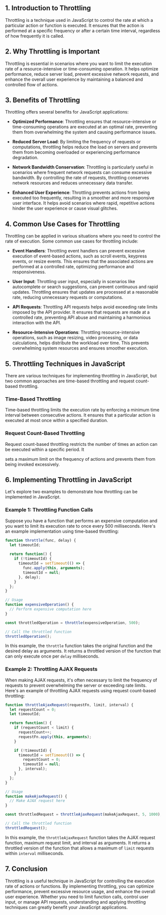 ## 1. Introduction to Throttling
Throttling is a technique used in JavaScript to control the rate at which a particular action or function is executed. It ensures that the action is performed at a specific frequency or after a certain time interval, regardless of how frequently it is called.

## 2. Why Throttling is Important
Throttling is essential in scenarios where you want to limit the execution rate of a resource-intensive or time-consuming operation. It helps optimize performance, reduce server load, prevent excessive network requests, and enhance the overall user experience by maintaining a balanced and controlled flow of actions.

## 3. Benefits of Throttling
Throttling offers several benefits for JavaScript applications:

- **Optimized Performance**: Throttling ensures that resource-intensive or time-consuming operations are executed at an optimal rate, preventing them from overwhelming the system and causing performance issues.

- **Reduced Server Load**: By limiting the frequency of requests or computations, throttling helps reduce the load on servers and prevents them from becoming overloaded or experiencing performance degradation.

- **Network Bandwidth Conservation**: Throttling is particularly useful in scenarios where frequent network requests can consume excessive bandwidth. By controlling the rate of requests, throttling conserves network resources and reduces unnecessary data transfer.

- **Enhanced User Experience**: Throttling prevents actions from being executed too frequently, resulting in a smoother and more responsive user interface. It helps avoid scenarios where rapid, repetitive actions hinder the user experience or cause visual glitches.

## 4. Common Use Cases for Throttling
Throttling can be applied in various situations where you need to control the rate of execution. Some common use cases for throttling include:

- **Event Handlers**: Throttling event handlers can prevent excessive execution of event-based actions, such as scroll events, keypress events, or resize events. This ensures that the associated actions are performed at a controlled rate, optimizing performance and responsiveness.

- **User Input**: Throttling user input, especially in scenarios like autocomplete or search suggestions, can prevent continuous and rapid updates. Throttling ensures that updates are processed at a reasonable rate, reducing unnecessary requests or computations.

- **API Requests**: Throttling API requests helps avoid exceeding rate limits imposed by the API provider. It ensures that requests are made at a controlled rate, preventing API abuse and maintaining a harmonious interaction with the API.

- **Resource-Intensive Operations**: Throttling resource-intensive operations, such as image resizing, video processing, or data calculations, helps distribute the workload over time. This prevents overwhelming system resources and ensures smoother execution.

## 5. Throttling Techniques in JavaScript
There are various techniques for implementing throttling in JavaScript, but two common approaches are time-based throttling and request count-based throttling.

### Time-Based Throttling
Time-based throttling limits the execution rate by enforcing a minimum time interval between consecutive actions. It ensures that a particular action is executed at most once within a specified duration.

### Request Count-Based Throttling
Request count-based throttling restricts the number of times an action can be executed within a specific period. It

 sets a maximum limit on the frequency of actions and prevents them from being invoked excessively.

## 6. Implementing Throttling in JavaScript
Let's explore two examples to demonstrate how throttling can be implemented in JavaScript.

### Example 1: Throttling Function Calls
Suppose you have a function that performs an expensive computation and you want to limit its execution rate to once every 500 milliseconds. Here's an example implementation using time-based throttling:

```javascript
function throttle(func, delay) {
  let timeoutId;
  
  return function() {
    if (!timeoutId) {
      timeoutId = setTimeout(() => {
        func.apply(this, arguments);
        timeoutId = null;
      }, delay);
    }
  };
}

// Usage
function expensiveOperation() {
  // Perform expensive computation here
}

const throttledOperation = throttle(expensiveOperation, 500);

// Call the throttled function
throttledOperation();
```

In this example, the `throttle` function takes the original function and the desired delay as arguments. It returns a throttled version of the function that can only execute once per `delay` milliseconds.

### Example 2: Throttling AJAX Requests
When making AJAX requests, it's often necessary to limit the frequency of requests to prevent overwhelming the server or exceeding rate limits. Here's an example of throttling AJAX requests using request count-based throttling:

```javascript
function throttleAjaxRequest(requestFn, limit, interval) {
  let requestCount = 0;
  let timeoutId;

  return function() {
    if (requestCount < limit) {
      requestCount++;
      requestFn.apply(this, arguments);
    }

    if (!timeoutId) {
      timeoutId = setTimeout(() => {
        requestCount = 0;
        timeoutId = null;
      }, interval);
    }
  };
}

// Usage
function makeAjaxRequest() {
  // Make AJAX request here
}

const throttledRequest = throttleAjaxRequest(makeAjaxRequest, 5, 1000);

// Call the throttled function
throttledRequest();
```

In this example, the `throttleAjaxRequest` function takes the AJAX request function, maximum request limit, and interval as arguments. It returns a throttled version of the function that allows a maximum of `limit` requests within `interval` milliseconds.

## 7. Conclusion
Throttling is a useful technique in JavaScript for controlling the execution rate of actions or functions. By implementing throttling, you can optimize performance, prevent excessive resource usage, and enhance the overall user experience. Whether you need to limit function calls, control user input, or manage API requests, understanding and applying throttling techniques can greatly benefit your JavaScript applications.
